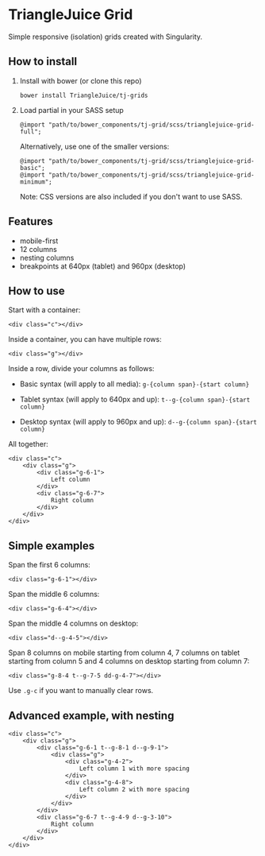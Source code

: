 # TriangleJuice Grid

Simple responsive (isolation) grids created with Singularity.

## How to install

1. Install with bower (or clone this repo)

	```
	bower install TriangleJuice/tj-grids
	```

2. Load partial in your SASS setup

	```
	@import "path/to/bower_components/tj-grid/scss/trianglejuice-grid-full";
	```

	Alternatively, use one of the smaller versions:

	```
	@import "path/to/bower_components/tj-grid/scss/trianglejuice-grid-basic";
	@import "path/to/bower_components/tj-grid/scss/trianglejuice-grid-minimum";
	```

	Note: CSS versions are also included if you don't want to use SASS.

## Features

- mobile-first
- 12 columns
- nesting columns
- breakpoints at 640px (tablet) and 960px (desktop)

## How to use

Start with a container:

```
<div class="c"></div>
```

Inside a container, you can have multiple rows:

```
<div class="g"></div>
```

Inside a row, divide your columns as follows:

-	Basic syntax (will apply to all media):
	`g-{column span}-{start column}`

-	Tablet syntax (will apply to 640px and up):
	`t--g-{column span}-{start column}`

-	Desktop syntax (will apply to 960px and up):
	`d--g-{column span}-{start column}`

All together:

```
<div class="c">
	<div class="g">
		<div class="g-6-1">
			Left column
		</div>
		<div class="g-6-7">
			Right column
		</div>
	</div>
</div>
```

## Simple examples

Span the first 6 columns:

```
<div class="g-6-1"></div>
```

Span the middle 6 columns:

```
<div class="g-6-4"></div>
```

Span the middle 4 columns on desktop:

```
<div class="d--g-4-5"></div>
```

Span 8 columns on mobile starting from column 4, 7 columns on tablet starting from column 5 and 4 columns on desktop starting from column 7:

```
<div class="g-8-4 t--g-7-5 dd-g-4-7"></div>
```

Use `.g-c` if you want to manually clear rows.

## Advanced example, with nesting

```
<div class="c">
	<div class="g">
		<div class="g-6-1 t--g-8-1 d--g-9-1">
			<div class="g">
				<div class="g-4-2">
					Left column 1 with more spacing
				</div>
				<div class="g-4-8">
					Left column 2 with more spacing
				</div>
			</div>
		</div>
		<div class="g-6-7 t--g-4-9 d--g-3-10">
			Right column
		</div>
	</div>
</div>
```
